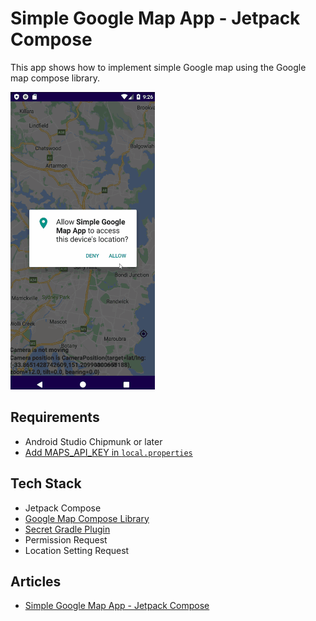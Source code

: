 # Simple Google Map App - Jetpack Compose

This app shows how to implement simple Google map using the Google map compose library.

![](screenshots/Simple_Google_Map_App_Jetpack_Compose_01.gif)

## Requirements
- Android Studio Chipmunk or later
- [Add MAPS_API_KEY in `local.properties`](https://vtsen.hashnode.dev/simple-google-map-app-jetpack-compose#heading-3-add-mapsapikey-in-localproperties)

## Tech Stack
- Jetpack Compose
- [Google Map Compose Library](https://github.com/googlemaps/android-maps-compose)
- [Secret Gradle Plugin](https://github.com/google/secrets-gradle-plugin)
- Permission Request
- Location Setting Request


## Articles
- [Simple Google Map App - Jetpack Compose](https://vtsen.hashnode.dev/simple-google-map-app-jetpack-compose)
